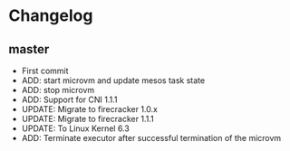# Changelog

## master

- First commit
- ADD: start microvm and update mesos task state
- ADD: stop microvm
- ADD: Support for CNI 1.1.1
- UPDATE: Migrate to firecracker 1.0.x
- UPDATE: Migrate to firecracker 1.1.1
- UPDATE: To Linux Kernel 6.3
- ADD: Terminate executor after successful termination of the microvm

